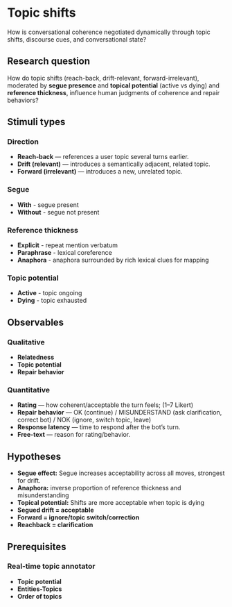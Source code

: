 # Topic shifts 
How is conversational coherence negotiated dynamically through topic shifts, discourse cues, and conversational state?

## Research question
How do topic shifts (reach-back, drift-relevant, forward-irrelevant), moderated by **segue presence** and **topical potential** (active vs dying) and **reference thickness**, influence human judgments of coherence and repair behaviors?

## Stimuli types

### Direction
* **Reach-back** — references a user topic several turns earlier.
* **Drift (relevant)** — introduces a semantically adjacent, related topic.
* **Forward (irrelevant)** — introduces a new, unrelated topic.

### Segue
* **With** - segue present
* **Without** - segue not present

### Reference thickness
* **Explicit** - repeat mention verbatum
* **Paraphrase** - lexical coreference
* **Anaphora** - anaphora surrounded by rich lexical clues for mapping

### Topic potential
* **Active** - topic ongoing
* **Dying** - topic exhausted

## Observables

### Qualitative
* **Relatedness**
*  **Topic potential**
*  **Repair behavior**

### Quantitative
* **Rating** — how coherent/acceptable the turn feels; (1–7 Likert)
* **Repair behavior** — OK (continue) / MISUNDERSTAND (ask clarification, correct bot) / NOK (ignore, switch topic, leave)
* **Response latency** — time to respond after the bot’s turn.
* **Free-text** — reason for rating/behavior.

## Hypotheses

* **Segue effect:** Segue increases acceptability across all moves, strongest for drift.
* **Anaphora:** inverse proportion of reference thickness and misunderstanding
* **Topical potential:** Shifts are more acceptable when topic is dying
* **Segued drift = acceptable**
* **Forward = ignore/topic switch/correction**
* **Reachback = clarification**

## Prerequisites

### Real-time topic annotator
* **Topic potential**
* **Entities-Topics**
* **Order of topics**
